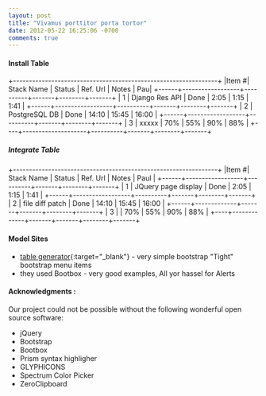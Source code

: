 ```yaml
---
layout: post
title: "Vivamus porttitor porta tortor"
date: 2012-05-22 16:25:06 -0700
comments: true
---
```


#### Install Table 

+----------------------------------------------------------------+
|Item #| Stack Name       | Status   | Ref. Url  | Notes | Pau|
+------+------------------+----------+-------+--------+-------+
| 1    | Django Res API   |  Done    |  2:05 |   1:15 |  1:41 |
+------+------------------+----------+-------+--------+-------+
| 2    | PostgreSQL DB    | Done     | 14:10 |  15:45 | 16:00 |
+------+------------------+----------+-------+--------+-------+
| 3    | xxxxx            |   70%    |   55% |    90% |   88% |
+----+--------------------+----------+-------+--------+-------+


##### Integrate Table 

+----------------------------------------------------------------+
|Item #| Stack Name       | Status   | Ref. Url  | Notes | Paul  |
+------+------------------+----------+-------+--------+-------+
| 1    | JQuery page display   |  Done    |  2:05 |   1:15 |  1:41 |
+------+------------------+----------+-------+--------+-------+
| 2    |  file diff patch | Done     | 14:10 |  15:45 | 16:00 |
+------+-------------+-------+-------+--------+-------+
| 3    |      |   70% |   55% |    90% |   88% |
+----+-------------+-------+-------+--------+-------+

#### Model Sites  
- [table generator](http://www.tablesgenerator.com/markdown_tables){:target="_blank"} - very simple bootstrap "Tight" bootstrap menu items  
- they used Bootbox - very good examples, All yor hassel for Alerts

#### Acknowledgments :  
Our project could not be possible without the following wonderful open source software:

- jQuery
- Bootstrap
- Bootbox
- Prism syntax highligher
- GLYPHICONS
- Spectrum Color Picker
- ZeroClipboard

